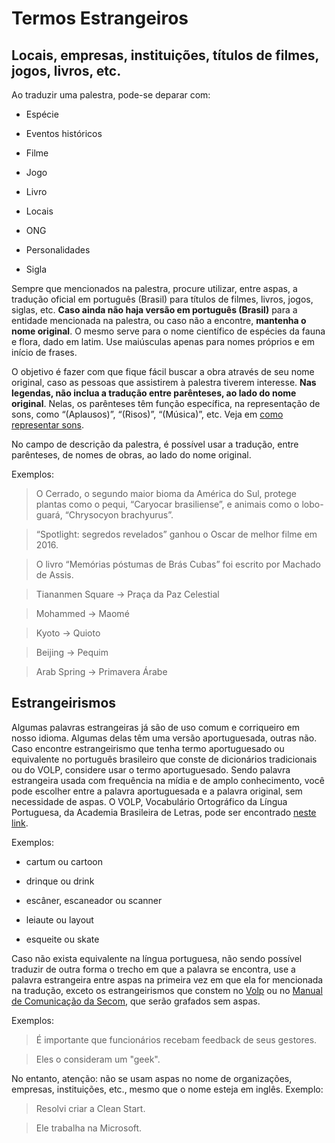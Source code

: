 # Termos Estrangeiros

## Locais, empresas, instituições, títulos de filmes, jogos, livros, etc.
 
Ao traduzir uma palestra, pode-se deparar com:

- Espécie

- Eventos históricos

- Filme

- Jogo

- Livro

- Locais

- ONG

- Personalidades

- Sigla

Sempre que mencionados na palestra, procure utilizar, entre aspas, a tradução oficial em português (Brasil) para títulos de filmes, livros, jogos, siglas, etc. **Caso ainda não haja versão em português (Brasil)** para a entidade mencionada na palestra, ou caso não a encontre, **mantenha o nome original**. O mesmo serve para o nome científico de espécies da fauna e flora, dado em latim. Use maiúsculas apenas para nomes próprios e em início de frases.

O objetivo é fazer com que fique fácil buscar a obra através de seu nome original, caso as pessoas que assistirem à palestra tiverem interesse. **Nas legendas, não inclua a tradução entre parênteses, ao lado do nome original**. Nelas, os parênteses têm função específica, na representação de sons, como “(Aplausos)”, “(Risos)”, “(Música)”, etc. Veja em [como representar sons][te1].

No campo de descrição da palestra, é possível usar a tradução, entre parênteses, de nomes de obras, ao lado do nome original.

Exemplos:

> O Cerrado, o segundo maior bioma da América do Sul, protege plantas como o pequi, “Caryocar brasiliense”, e animais como o lobo-guará, “Chrysocyon brachyurus”.

> “Spotlight: segredos revelados” ganhou o Oscar de melhor filme em 2016.

> O livro “Memórias póstumas de Brás Cubas” foi escrito por Machado de Assis.

> Tiananmen Square -> Praça da Paz Celestial

> Mohammed -> Maomé

> Kyoto → Quioto

> Beijing → Pequim

> Arab Spring → Primavera Árabe

## Estrangeirismos

Algumas palavras estrangeiras já são de uso comum e corriqueiro em nosso idioma. Algumas delas têm uma versão aportuguesada, outras não. Caso encontre estrangeirismo que tenha termo aportuguesado ou equivalente no português brasileiro que conste de dicionários tradicionais ou do VOLP, considere usar o termo aportuguesado. Sendo palavra estrangeira usada com frequência na mídia e de amplo conhecimento, você pode escolher entre a palavra aportuguesada e a palavra original, sem necessidade de aspas. O VOLP, Vocabulário Ortográfico da Língua Portuguesa, da Academia Brasileira de Letras, pode ser encontrado [neste link][te2]. 

Exemplos:

- cartum ou cartoon

- drinque ou drink

- escâner, escaneador ou scanner

- leiaute ou layout

- esqueite ou skate

Caso não exista equivalente na língua portuguesa, não sendo possível traduzir de outra forma o trecho em que a palavra se encontra, use a palavra estrangeira entre aspas na primeira vez em que ela for mencionada na tradução, exceto os estrangeirismos que constem no [Volp][te2] ou no [Manual de Comunicação da Secom][te3], que serão grafados sem aspas.

Exemplos:

> É importante que funcionários recebam feedback de seus gestores.

> Eles o consideram um "geek".

No entanto, atenção: não se usam aspas no nome de organizações, empresas, instituições, etc., mesmo que o nome esteja em inglês. Exemplo:

> Resolvi criar a Clean Start.

> Ele trabalha na Microsoft.

[te1]: index.md
[te2]: http://www.academia.org.br/abl/cgi/cgilua.exe/sys/start.htm?sid=2
[te3]: http://www12.senado.gov.br/manualdecomunicacao/redacao-e-estilo/estilo/estrangeirismos-grafados-sem-italico
